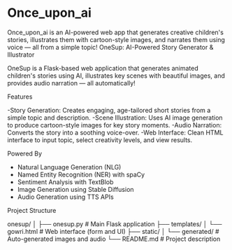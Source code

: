 # Once_upon_ai
Once_upon_ai is an AI-powered web app that generates creative children's stories, illustrates them with cartoon-style images, and narrates them using voice — all from a simple topic!
 OneSup: AI-Powered Story Generator & Illustrator

OneSup is a Flask-based web application that generates animated children's stories using AI, illustrates key scenes with beautiful images, and provides audio narration — all automatically!

 Features

-Story Generation: Creates engaging, age-tailored short stories from a simple topic and description.
-Scene Illustration: Uses AI image generation to produce cartoon-style images for key story moments.
-Audio Narration: Converts the story into a soothing voice-over.
-Web Interface: Clean HTML interface to input topic, select creativity levels, and view results.

Powered By

- Natural Language Generation (NLG)
- Named Entity Recognition (NER) with spaCy
- Sentiment Analysis with TextBlob
- Image Generation using Stable Diffusion
- Audio Generation using TTS APIs

Project Structure

onesup/
│
├── onesup.py # Main Flask application
├── templates/
│ └── gowri.html # Web interface (form and UI)
├── static/
│ └── generated/ # Auto-generated images and audio
└── README.md # Project description

